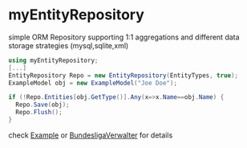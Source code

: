 # myEntityRepository
simple ORM Repository supporting 1:1 aggregations and different data storage strategies (mysql,sqlite,xml)

```c#
using myEntityRepository;
[...]
EntityRepository Repo = new EntityRepository(EntityTypes, true);
ExampleModel obj = new ExampleModel("Joe Doe");

if (!Repo.Entities[obj.GetType()].Any(x=>x.Name==obj.Name) {
  Repo.Save(obj);
  Repo.Flush();
}
```

check [Example](https://github.com/snoke/myEntityRepository/tree/master/myEntityRepository/Example)
or [BundesligaVerwalter](https://github.com/snoke/BundesligaVerwaltung) for details
